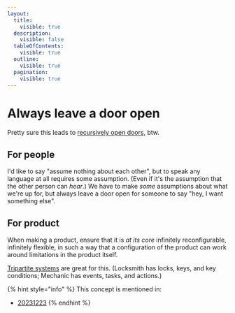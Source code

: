 ```yaml
---
layout:
  title:
    visible: true
  description:
    visible: false
  tableOfContents:
    visible: true
  outline:
    visible: true
  pagination:
    visible: true
---
```


# Always leave a door open

Pretty sure this leads to [recursively open doors](recursively-open-doors.md), btw.

## For people

I'd like to say "assume nothing about each other", but to speak any language at all requires some assumption. (Even if it's the assumption that the other person can _hear_.) We have to make _some_ assumptions about what we're up for, but always leave a door open for someone to say "hey, I want something else".

## For product

When making a product, ensure that it is _at its core_ infinitely reconfigurable, infinitely flexible, in such a way that a configuration of the product can work around limitations in the product itself.

[Tripartite systems](https://en.wikipedia.org/wiki/Three-body\_problem) are great for this. (Locksmith has locks, keys, and key conditions; Mechanic has events, tasks, and actions.)

{% hint style="info" %}
This concept is mentioned in:

* [20231223](../../2023/12/23.md)
{% endhint %}
